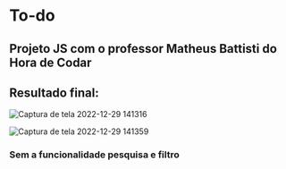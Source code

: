 # To-do
## Projeto JS com o professor Matheus Battisti do Hora de Codar 

## Resultado final: 

![Captura de tela 2022-12-29 141316](https://user-images.githubusercontent.com/82670472/209986708-3f7faa40-9976-414a-b21e-346c4bd32029.jpg)

![Captura de tela 2022-12-29 141359](https://user-images.githubusercontent.com/82670472/209986702-61c5c5a7-ccd5-4807-9239-89d4e6643b6a.jpg)

### Sem a funcionalidade pesquisa e filtro 

